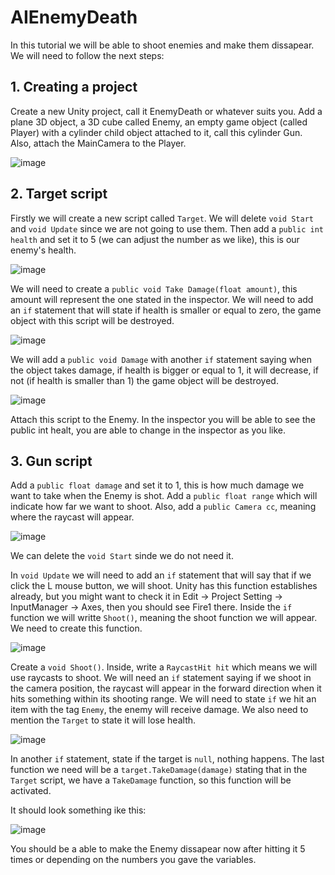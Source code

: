 # AIEnemyDeath

In this tutorial we will be able to shoot enemies and make them dissapear. We will need to follow the next steps:

## 1. Creating a project

Create a new Unity project, call it EnemyDeath or whatever suits you. Add a plane 3D object, a 3D cube called Enemy, an empty game object (called Player) with a cylinder child object attached to it, call this cylinder Gun. Also, attach the MainCamera to the Player.

![image](https://user-images.githubusercontent.com/91539042/137912812-640445fd-037e-415e-84ac-304705658f26.png)

## 2. Target script

Firstly we will create a new script called ``Target``. We will delete ``void Start`` and ``void Update`` since we are not going to use them. Then add a ``public int health`` and set it to 5 (we can adjust the number as we like), this is our enemy's health. 

![image](https://user-images.githubusercontent.com/91539042/137911767-dd302678-76e5-4e6f-be8e-8a5e720ddf3c.png)

We will need to create a ``public void Take Damage(float amount)``, this amount will represent the one stated in the inspector. We will need to add an ``if`` statement that will state if health is smaller or equal to zero, the game object with this script will be destroyed.

![image](https://user-images.githubusercontent.com/91539042/137911384-56d56cd1-8069-4442-a0c5-3d66c7a8d512.png)


We will add a ``public void Damage`` with another ``if`` statement saying when the object takes damage, if health is bigger or equal to 1, it will decrease, if not (if health is smaller than 1) the game object will be destroyed.

![image](https://user-images.githubusercontent.com/91539042/137912380-df7801b8-6d59-49aa-9bbd-aedcaec5430f.png)

Attach this script to the Enemy. In the inspector you will be able to see the public int healt, you are able to change in the inspector as you like.

## 3. Gun script

Add a ``public float damage`` and set it to 1, this is how much damage we want to take when the Enemy is shot. Add a ``public float range`` which will indicate how far we want to shoot. Also, add a ``public Camera cc``, meaning where the raycast will appear. 

![image](https://user-images.githubusercontent.com/91539042/137914991-6337de5a-bb71-4517-9935-94e89d9bdb0a.png)

We can delete the ``void Start`` sinde we do not need it.

In ``void Update`` we will need to add an ``if`` statement that will say that if we click the L mouse button, we will shoot. Unity has this function establishes already, but you might want to check it in Edit -> Project Setting -> InputManager -> Axes, then you should see Fire1 there. Inside the ``if`` function we will writte ``Shoot()``, meaning the shoot function we will appear. We need to create this function.

![image](https://user-images.githubusercontent.com/91539042/137915735-6f2eb352-4eb5-42db-83b7-4319c79e07c8.png)

Create a ``void Shoot()``. Inside, write a ``RaycastHit hit`` which means we will use raycasts to shoot. We will need an ``if`` statement saying if we shoot in the camera position, the raycast will appear in the forward direction when it hits something within its shooting range.
We will need to state ``if`` we hit an item with the tag ``Enemy``, the enemy will receive damage. We also need to mention the ``Target`` to state it will lose health.

![image](https://user-images.githubusercontent.com/91539042/137920343-320fc428-1d71-47b7-83ec-99afa6ae737d.png)


In another ``if`` statement, state if the target is ``null``, nothing happens. The last function we need will be a ``target.TakeDamage(damage)`` stating that in the ``Target`` script, we have a ``TakeDamage`` function, so this function will be activated.

It should look something ike this:

![image](https://user-images.githubusercontent.com/91539042/137920150-dd88a90d-d9a5-4956-aaca-21dc129127e9.png)

You should be a able to make the Enemy dissapear now after hitting it 5 times or depending on the numbers you gave the variables.

